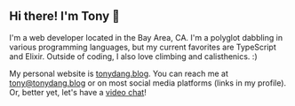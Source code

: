 ## Hi there! I'm Tony 👋

I'm a web developer located in the Bay Area, CA. I'm a polyglot dabbling in various programming languages, but my current favorites are TypeScript and Elixir. Outside of coding, I also love climbing and calisthenics. :)

My personal website is [tonydang.blog](https://tonydang.blog). You can reach me at [tony@tonydang.blog](mailto:tony@tonydang.blog) or on most social media platforms (links in my profile). Or, better yet, let's have a [video chat](https://tonydang.blog/unoffice-hours/)!

<!--
**tonydangblog/tonydangblog** is a ✨ _special_ ✨ repository because its `README.md` (this file) appears on your GitHub profile.

Here are some ideas to get you started:

- 🔭 I’m currently working on ...
- 🌱 I’m currently learning ...
- 👯 I’m looking to collaborate on ...
- 🤔 I’m looking for help with ...
- 💬 Ask me about ...
- 📫 How to reach me: ...
- 😄 Pronouns: ...
- ⚡ Fun fact: ...
-->
